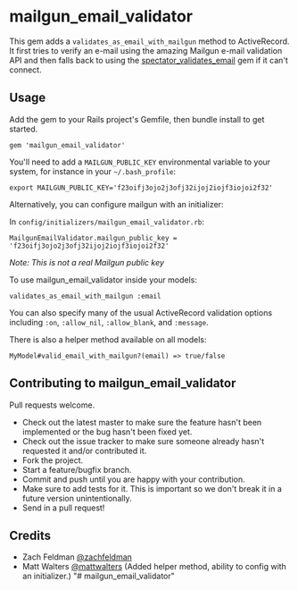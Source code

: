 # mailgun_email_validator

This gem adds a `validates_as_email_with_mailgun` method to ActiveRecord. It first tries to verify an e-mail using the amazing Mailgun e-mail validation API and then falls back to using the [spectator_validates_email](https://github.com/spectator/validates_email) gem if it can't connect.

## Usage

Add the gem to your Rails project's Gemfile, then bundle install to get started.

`gem 'mailgun_email_validator'`

You'll need to add a `MAILGUN_PUBLIC_KEY` environmental variable to your system, for instance in your `~/.bash_profile`:

`export MAILGUN_PUBLIC_KEY='f23oifj3ojo2j3ofj32ijoj2iojf3iojoi2f32'`

Alternatively, you can configure mailgun with an initializer:

In `config/initializers/mailgun_email_validator.rb`:

`MailgunEmailValidator.mailgun_public_key = 'f23oifj3ojo2j3ofj32ijoj2iojf3iojoi2f32'`

*Note: This is not a real Mailgun public key*


To use mailgun_email_validator inside your models:

`validates_as_email_with_mailgun :email`

You can also specify many of the usual ActiveRecord validation options including `:on`, `:allow_nil`, `:allow_blank`, and `:message`.


There is also a helper method available on all models:

`MyModel#valid_email_with_mailgun?(email) => true/false`

## Contributing to mailgun_email_validator

Pull requests welcome.
 
* Check out the latest master to make sure the feature hasn't been implemented or the bug hasn't been fixed yet.
* Check out the issue tracker to make sure someone already hasn't requested it and/or contributed it.
* Fork the project.
* Start a feature/bugfix branch.
* Commit and push until you are happy with your contribution.
* Make sure to add tests for it. This is important so we don't break it in a future version unintentionally.
* Send in a pull request!


## Credits

* Zach Feldman [@zachfeldman](http://zfeldman.com)
* Matt Walters [@mattwalters](https://github.com/mattwalters) (Added helper method, ability to config with an initializer.)
"# mailgun_email_validator" 
